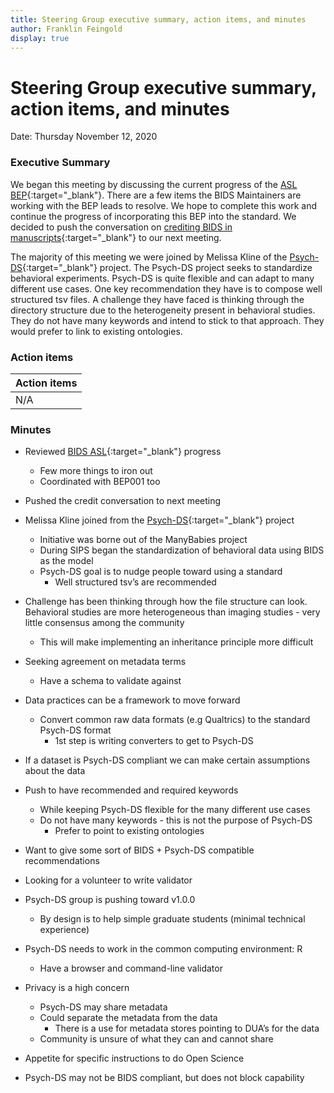 ```yaml
---
title: Steering Group executive summary, action items, and minutes
author: Franklin Feingold
display: true
---
```


# Steering Group executive summary, action items, and minutes

Date: Thursday November 12, 2020

<!--more-->

### Executive Summary

We began this meeting by discussing the current progress of the [ASL BEP](https://github.com/bids-standard/bids-specification/pull/669){:target="_blank"}. There are a few items the BIDS Maintainers are working with the BEP leads to resolve. We hope to complete this work and continue the progress of incorporating this BEP into the standard. We decided to push the conversation on [crediting BIDS in manuscripts](https://github.com/bids-standard/bids-specification/issues/627){:target="_blank"} to our next meeting.

The majority of this meeting we were joined by Melissa Kline of the [Psych-DS](https://github.com/psych-ds/psych-DS){:target="_blank"} project. The Psych-DS project seeks to standardize behavioral experiments. Psych-DS is quite flexible and can adapt to many different use cases. One key recommendation they have is to compose well structured tsv files. A challenge they have faced is thinking through the directory structure due to the heterogeneity present in behavioral studies. They do not have many keywords and intend to stick to that approach. They would prefer to link to existing ontologies.

### Action items

| Action items |
| -------- |
| N/A |

### Minutes

- Reviewed [BIDS ASL](https://github.com/bids-standard/bids-specification/pull/669){:target="_blank"} progress
  - Few more things to iron out
  - Coordinated with BEP001 too

- Pushed the credit conversation to next meeting

- Melissa Kline joined from the [Psych-DS](https://github.com/psych-ds/psych-DS){:target="_blank"} project
  - Initiative was borne out of the ManyBabies project
  - During SIPS began the standardization of behavioral data using BIDS as the model
  - Psych-DS goal is to nudge people toward using a standard
    - Well structured tsv’s are recommended
- Challenge has been thinking through how the file structure can look. Behavioral studies are more heterogeneous than imaging studies - very little consensus among the community
  - This will make implementing an inheritance principle more difficult
- Seeking agreement on metadata terms
  - Have a schema to validate against
- Data practices can be a framework to move forward
  - Convert common raw data formats (e.g Qualtrics) to the standard Psych-DS format
    - 1st step is writing converters to get to Psych-DS
- If a dataset is Psych-DS compliant we can make certain assumptions about the data
- Push to have recommended and required keywords
  - While keeping Psych-DS flexible for the many different use cases
  - Do not have many keywords - this is not the purpose of Psych-DS
    - Prefer to point to existing ontologies
- Want to give some sort of BIDS + Psych-DS compatible recommendations 
- Looking for a volunteer to write validator 
- Psych-DS group is pushing toward v1.0.0
  - By design is to help simple graduate students (minimal technical experience)
- Psych-DS needs to work in the common computing environment: R
  - Have a browser and command-line validator
- Privacy is a high concern
  - Psych-DS may share metadata 
  - Could separate the metadata from the data
    - There is a use for metadata stores pointing to DUA’s for the data
  - Community is unsure of what they can and cannot share
- Appetite for specific instructions to do Open Science
- Psych-DS may not be BIDS compliant, but does not block capability

